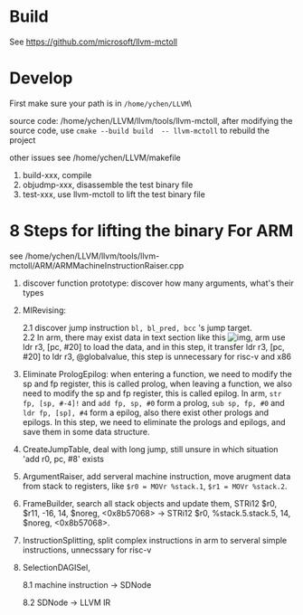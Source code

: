 # Build
See https://github.com/microsoft/llvm-mctoll

# Develop
First make sure your path is in `/home/ychen/LLVM`\

source code: /home/ychen/LLVM/llvm/tools/llvm-mctoll, after modifying the source code, use `cmake --build build  -- llvm-mctoll` to rebuild the project

other issues see /home/ychen/LLVM/makefile

1. build-xxx, compile
2. objudmp-xxx, disassemble the test binary file
3. test-xxx, use llvm-mctoll to lift the test binary file

# 8 Steps for lifting the binary For ARM
see /home/ychen/LLVM/llvm/tools/llvm-mctoll/ARM/ARMMachineInstructionRaiser.cpp
1. discover function prototype: discover how many arguments, what's their types
2. MIRevising:

    2.1 discover jump instruction `bl, bl_pred, bcc` 's jump target.  
    2.2 In arm, there may exist data in text section like this ![img](../img/693083DE-290B-442F-ACF6-5A6AAD6AB5F3.png), arm use ldr r3, [pc, #20] to load the data, and in this step, it transfer ldr r3, [pc, #20] to ldr r3, @globalvalue, this step is unnecessary for risc-v and x86

3. Eliminate PrologEpilog: when entering a function, we need to modify the sp and fp register, this is called prolog, when leaving a function, we also need to modify the sp and fp register, this is called epilog. In arm, `str fp, [sp, #-4]!` and `add fp, sp, #0` form a prolog, `sub sp, fp, #0` and `ldr fp, [sp], #4` form a epilog, also there exist other prologs and epilogs. In this step, we need to eliminate the prologs and epilogs, and save them in some data structure. 
4. CreateJumpTable, deal with long jump, still unsure in which situation 'add     r0, pc, #8' exists
5. ArgumentRaiser, add serveral machine instruction, move arugment data from stack to registers, like `$r0 = MOVr %stack.1`, `$r1 = MOVr %stack.2`.
6. FrameBuilder, search all stack objects and update them, STRi12 $r0, $r11, -16, 14, $noreg, <0x8b57068> -> STRi12 $r0, %stack.5.stack.5, 14, $noreg, <0x8b57068>.
7. InstructionSplitting, split complex instructions in arm to serveral simple instructions, unnecssary for risc-v
8. SelectionDAGISel, 

    8.1 machine instruction -> SDNode
    
    8.2 SDNode -> LLVM IR 